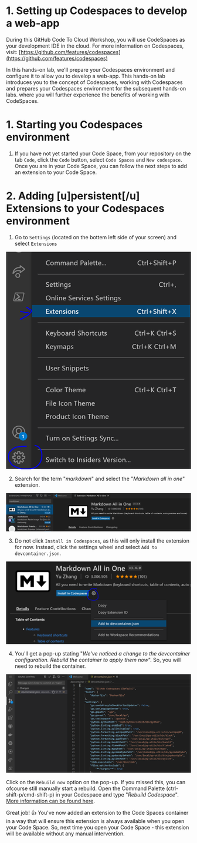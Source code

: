# 1. Setting up Codespaces to develop a web-app

During this GitHub Code To Cloud Workshop, you will use CodeSpaces as your development IDE in the cloud. For more information on Codespaces, visit: [https://github.com/features/codespaces](https://github.com/features/codespaces)

In this hands-on lab, we'll prepare your Codespaces environment and configure it to allow you to develop a web-app. 
This hands-on lab introduces you to the concept of Codespaces, working with Codespaces and prepares your Codespaces environment for the subsequent hands-on labs. where you will further experience the benefits of working with CodeSpaces.

# 1. Starting you Codespaces environment
1. If you have not yet started your Code Space, from your repository on the tab `Code`, click the `Code` button, select `Code Spaces` and `New codespace`. Once you are in your Code Space, you can follow the next steps to add an extension to your Code Space.



# 2. Adding [u]persistent[/u] Extensions to your Codespaces environment

1. Go to `Settings` (located on the bottem left side of your screen) and select `Extensions` 

![Code Spaces - Settings](../images/codespacesextensions.PNG)

2. Search for the term "*markdown*" and select the "*Markdown all in one*" extension.

![Code Spaces - Search for markdown](../images/codespacesmarkdown.PNG)

3. Do not click `Install in Codespaces`, as this will only install the extension for now. Instead, click the settings wheel and select `Add to devcontainer.json`. 

![Code Spaces - Add to devcontainer.json](../images/codespacesaddtodevcontainer.PNG)

4. You'll get a pop-up stating "*We've noticed a change to the devcontainer configuration. Rebuild the container to apply them now*". So, you will need to rebuild the container. 

![Code Spaces - Add to devcontainer.json](../images/codespacesdevcontainer.PNG)

Click on the `Rebuild now` option on the pop-up. If you missed this, you can ofcourse still manually start a rebuild. Open the Command Palette (ctrl-shift-p/cmd-shift-p) in your Codespace and type "*Rebuild Codespace*". [More information can be found here](https://docs.github.com/en/codespaces/customizing-your-codespace/configuring-codespaces-for-your-project#applying-changes-to-your-configuration).

Great job! :thumbsup: You've now added an extension to the Code Spaces container in a way that will ensure this extension is always available when you open your Code Space. So, next time you open your Code Space - this extension will be available without any manual intervention.
